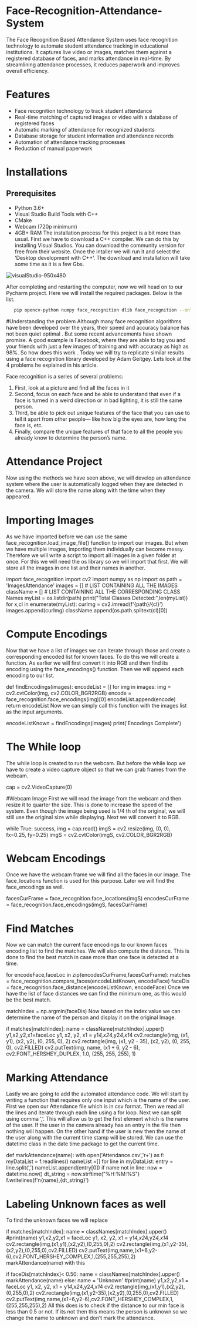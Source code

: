 # Face-Recognition-Attendance-System
The Face Recognition Based Attendance System uses face recognition technology to automate student attendance tracking in educational institutions. It captures live video or images, matches them against a registered database of faces, and marks attendance in real-time. By streamlining attendance processes, it reduces paperwork and improves overall efficiency.

# Features
- Face recognition technology to track student attendance
- Real-time matching of captured images or video with a database of registered faces
- Automatic marking of attendance for recognized students
- Database storage for student information and attendance records
- Automation of attendance tracking processes
- Reduction of manual paperwork

# Installations
## Prerequisites
- Python 3.6+
- Visual Studio Build Tools with C++
- CMake
- Webcam (720p minimum)
- 4GB+ RAM
The installation process for this project is a bit more than usual. First we have to download a C++ compiler. We can do this by installing Visual Studios. You can download the community version for free from their website. Once the intaller we will run it and select the ‘Desktop development with C++’. The download and installation will take some time as it is a few Gbs.

![visualStudio-950x480](https://github.com/Darkwarrior247/Face-Recognition-Attendance-System/assets/103986226/44181d8e-a88a-4131-87ba-799efd88309a)

After completing and restarting the computer, now we will head on to our Pycharm project. Here we will install the required packages. Below is the list.

```bash
   pip opencv-python numpy face_recognition dlib face_recognition --only-binary :all: cmake cmake
```

#Understanding the problem
Although many face recognition algorithms have been developed over the years, their speed and accuracy balance has not been quiet optimal . But some recent advancements have shown promise. A good example is Facebook, where they are able to tag you and your friends with just a few images of training and with accuracy as high as 98%. So how does this work . Today we will try to replicate similar results using a face recognition library developed by Adam Geitgey. Lets look at the 4 problems he explained in his article.

Face recognition is a series of several problems:

1. First, look at a picture and find all the faces in it
2. Second, focus on each face and be able to understand that even if a face is turned in a weird direction or in bad lighting, it is still the same person.
3. Third, be able to pick out unique features of the face that you can use to tell it apart from other people— like how big the eyes are, how long the face is, etc.
4. Finally, compare the unique features of that face to all the people you already know to determine the person’s name.
   
# Attendance Project
Now using the methods we have seen above, we will develop an attendance system where the user is automatically logged when they are detected in the camera. We will store the name along with the time when they appeared.

# Importing Images
As we have imported before we can use the same face_recognition.load_image_file() function to import our images. But when we have multiple images, importing them individually can become messy. Therefore we will write a script to import all images in a given folder at once. For this we will need the os library so we will import that first. We will store all the images in one list and their names in another.

import face_recognition
import cv2
import numpy as np
import os
path = 'ImagesAttendance'
images = []     # LIST CONTAINING ALL THE IMAGES
className = []    # LIST CONTAINING ALL THE CORRESPONDING CLASS Names
myList = os.listdir(path)
print("Total Classes Detected:",len(myList))
for x,cl in enumerate(myList):
        curImg = cv2.imread(f'{path}/{cl}')
        images.append(curImg)
        className.append(os.path.splitext(cl)[0])

# Compute Encodings
Now that we have a list of images we can iterate through those and create a corresponding encoded list for known faces. To do this we will create a function. As earlier we will first convert it into RGB and then find its encoding using the face_encodings() function. Then we will append each encoding to our list.

def findEncodings(images):
    encodeList = []
    for img in images:
        img = cv2.cvtColor(img, cv2.COLOR_BGR2RGB)
        encode = face_recognition.face_encodings(img)[0]
        encodeList.append(encode)
    return encodeList
Now we can simply call this function with the images list as the input arguments.

encodeListKnown = findEncodings(images)
print('Encodings Complete')

# The While loop
The while loop is created to run the webcam. But before the while loop we have to create a video capture object so that we can grab frames from the webcam.

cap = cv2.VideoCapture(0)

#Webcam Image
First we will read the image from the webcam and then resize it to quarter the size. This is done to increase the speed of the system. Even though the image being used is 1/4 th of the original, we will still use the original size while displaying. Next we will convert it to RGB.

while True:
    success, img = cap.read()
    imgS = cv2.resize(img, (0, 0), fx=0.25, fy=0.25)
    imgS = cv2.cvtColor(imgS, cv2.COLOR_BGR2RGB)
    
# Webcam Encodings
Once we have the webcam frame we will find all the faces in our image. The face_locations function is used for this purpose. Later we will find the face_encodings as well.

facesCurFrame = face_recognition.face_locations(imgS)
encodesCurFrame = face_recognition.face_encodings(imgS, facesCurFrame)

# Find Matches
Now we can match the current face encodings to our known faces encoding list to find the matches. We will also compute the distance. This is done to find the best match in case more than one face is detected at a time.

for encodeFace,faceLoc in zip(encodesCurFrame,facesCurFrame):
    matches = face_recognition.compare_faces(encodeListKnown, encodeFace)
    faceDis = face_recognition.face_distance(encodeListKnown, encodeFace)
Once we have the list of face distances we can find the minimum one, as this would be the best match.

matchIndex = np.argmin(faceDis)
Now based on the index value we can determine the name of the person and display it on the original Image.

if matches[matchIndex]:
    name = className[matchIndex].upper()
    y1,x2,y2,x1=faceLoc
    y1, x2, y2, x1 = y1*4,x2*4,y2*4,x1*4
    cv2.rectangle(img, (x1, y1), (x2, y2), (0, 255, 0), 2)
    cv2.rectangle(img, (x1, y2 - 35), (x2, y2), (0, 255, 0), cv2.FILLED)
    cv2.putText(img, name, (x1 + 6, y2 - 6), cv2.FONT_HERSHEY_DUPLEX, 1.0, (255, 255, 255), 1)
    
# Marking Attendance
Lastly we are going to add the automated attendance code. We will start by writing a function that requires only one input which is the name of the user. First we open our Attendance file which is in csv format. Then we read all the lines and iterate through each line using a for loop. Next we can split using comma ‘,’. This will allow us to get the first element which is the name of the user. If the user in the camera already has an entry in the file then nothing will happen. On the other hand if the user is new then the name of the user along with the current time stamp will be stored. We can use the datetime class in the date time package to get the current time.

def markAttendance(name):
    with open('Attendance.csv','r+') as f:
        myDataList = f.readlines()
        nameList =[]
        for line in myDataList:
            entry = line.split(',')
            nameList.append(entry[0])
        if name not in  line:
            now = datetime.now()
            dt_string = now.strftime("%H:%M:%S")
            f.writelines(f'n{name},{dt_string}')

# Labeling Unknown faces as well
To find the unknown faces we will replace

if matches[matchIndex]:
    name = classNames[matchIndex].upper()
    #print(name)
    y1,x2,y2,x1 = faceLoc
    y1, x2, y2, x1 = y1*4,x2*4,y2*4,x1*4
    cv2.rectangle(img,(x1,y1),(x2,y2),(0,255,0),2)
    cv2.rectangle(img,(x1,y2-35),(x2,y2),(0,255,0),cv2.FILLED)
    cv2.putText(img,name,(x1+6,y2-6),cv2.FONT_HERSHEY_COMPLEX,1,(255,255,255),2)
    markAttendance(name)
with this

if faceDis[matchIndex]< 0.50:
    name = classNames[matchIndex].upper()
    markAttendance(name)
else: name = 'Unknown'
#print(name)
y1,x2,y2,x1 = faceLoc
y1, x2, y2, x1 = y1*4,x2*4,y2*4,x1*4
cv2.rectangle(img,(x1,y1),(x2,y2),(0,255,0),2)
cv2.rectangle(img,(x1,y2-35),(x2,y2),(0,255,0),cv2.FILLED)
cv2.putText(img,name,(x1+6,y2-6),cv2.FONT_HERSHEY_COMPLEX,1,(255,255,255),2)
All this does is to check if the distance to our min face is less than 0.5 or not. If its not then this means the person is unknown so we change the name to unknown and don’t mark the attendance.

